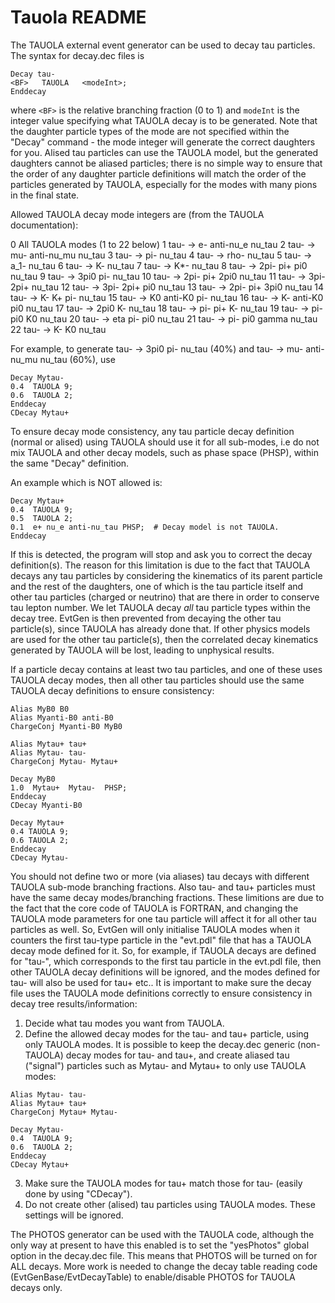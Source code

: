 # Tauola README
The TAUOLA external event generator can be used to decay tau particles. 
The syntax for decay.dec files is
```
Decay tau-
<BF>   TAUOLA   <modeInt>;
Enddecay
```
where `<BF>` is the relative branching fraction (0 to 1) and `modeInt` is the 
integer value specifying what TAUOLA decay is to be generated. 
Note that the daughter particle types of the mode are not specified within 
the "Decay" command - the mode integer will generate the correct daughters for you.
Alised tau particles can use the TAUOLA model, but the generated daughters cannot
be aliased particles; there is no simple way to ensure that the order of any 
daughter particle definitions will match the order of the particles generated by 
TAUOLA, especially for the modes with many pions in the final state.

Allowed TAUOLA decay mode integers are (from the TAUOLA documentation):

0   All TAUOLA modes (1 to 22 below)
1   tau- -> e- anti-nu_e nu_tau
2   tau- -> mu- anti-nu_mu nu_tau
3   tau- -> pi- nu_tau
4   tau- -> rho- nu_tau
5   tau- -> a_1- nu_tau
6   tau- -> K- nu_tau
7   tau- -> K*- nu_tau
8   tau- -> 2pi- pi+ pi0 nu_tau
9   tau- -> 3pi0 pi- nu_tau
10  tau- -> 2pi- pi+ 2pi0 nu_tau
11  tau- -> 3pi- 2pi+ nu_tau
12  tau- -> 3pi- 2pi+ pi0 nu_tau
13  tau- -> 2pi- pi+ 3pi0 nu_tau
14  tau- -> K- K+ pi- nu_tau
15  tau- -> K0 anti-K0 pi- nu_tau
16  tau- -> K- anti-K0 pi0 nu_tau
17  tau- -> 2pi0 K- nu_tau
18  tau- -> pi- pi+ K- nu_tau
19  tau- -> pi- pi0 K0 nu_tau
20  tau- -> eta pi- pi0 nu_tau
21  tau- -> pi- pi0 gamma nu_tau
22  tau- -> K- K0 nu_tau

For example, to generate tau- -> 3pi0 pi- nu_tau (40%) and 
tau- -> mu- anti-nu_mu nu_tau (60%), use
```
Decay Mytau-
0.4  TAUOLA 9;
0.6  TAUOLA 2;
Enddecay
CDecay Mytau+
```
To ensure decay mode consistency, any tau particle decay definition (normal or alised)
using TAUOLA should use it for all sub-modes, i.e do not mix TAUOLA and other
decay models, such as phase space (PHSP), within the same "Decay" definition.

An example which is NOT allowed is:
```
Decay Mytau+
0.4  TAUOLA 9;
0.5  TAUOLA 2;
0.1  e+ nu_e anti-nu_tau PHSP;  # Decay model is not TAUOLA.
Enddecay
```
If this is detected, the program will stop and ask you to correct the decay definition(s). 
The reason for this limitation is due to the fact that TAUOLA decays any tau particles 
by considering the kinematics of its parent particle and the rest of the daughters, one of 
which is the tau particle itself and other tau particles (charged or neutrino) that 
are there in order to conserve tau lepton number. We let TAUOLA decay _all_ tau particle 
types within the decay tree. EvtGen is then prevented from decaying the other tau 
particle(s), since TAUOLA has already done that. If other physics models are used for the 
other tau particle(s), then the correlated decay kinematics generated by TAUOLA will be 
lost, leading to unphysical results.

If a particle decay contains at least two tau particles, and one of these uses TAUOLA
decay modes, then all other tau particles should use the same TAUOLA decay definitions to
ensure consistency:
```
Alias MyB0 B0
Alias Myanti-B0 anti-B0
ChargeConj Myanti-B0 MyB0

Alias Mytau+ tau+
Alias Mytau- tau-
ChargeConj Mytau- Mytau+

Decay MyB0
1.0  Mytau+  Mytau-  PHSP;
Enddecay
CDecay Myanti-B0

Decay Mytau+
0.4 TAUOLA 9;
0.6 TAUOLA 2;
Enddecay
CDecay Mytau-
```
You should not define two or more (via aliases) tau decays with different TAUOLA 
sub-mode branching fractions. Also tau- and tau+ particles must have the same decay 
modes/branching fractions. These limitions are due to the fact that the core code 
of TAUOLA is FORTRAN, and changing the TAUOLA mode parameters for one tau particle will 
affect it for all other tau particles as well. So, EvtGen will only initialise 
TAUOLA modes when it counters the first tau-type particle in the "evt.pdl" file that 
has a TAUOLA decay mode defined for it. So, for example, if TAUOLA decays are 
defined for "tau-", which corresponds to the first tau particle in the evt.pdl file, then 
other TAUOLA decay definitions will be ignored, and the modes defined for tau- will also 
be used for tau+ etc.. It is important to make sure the decay file uses the TAUOLA 
mode definitions correctly to ensure consistency in decay tree results/information:

1) Decide what tau modes you want from TAUOLA.
2) Define the allowed decay modes for the tau- and tau+ particle, using only TAUOLA modes.
   It is possible to keep the decay.dec generic (non-TAUOLA) decay modes for tau- and tau+, and 
   create aliased tau ("signal") particles such as Mytau- and Mytau+ to only use TAUOLA modes:
```
Alias Mytau- tau-
Alias Mytau+ tau+
ChargeConj Mytau+ Mytau-

Decay Mytau-
0.4  TAUOLA 9;
0.6  TAUOLA 2;
Enddecay
CDecay Mytau+
```
3) Make sure the TAUOLA modes for tau+ match those for tau- (easily done by using "CDecay").
4) Do not create other (alised) tau particles using TAUOLA modes. These settings will be ignored.


The PHOTOS generator can be used with the TAUOLA code, although the only way at present to
have this enabled is to set the "yesPhotos" global option in the decay.dec file. This means
that PHOTOS will be turned on for ALL decays. More work is needed to change the decay table
reading code (EvtGenBase/EvtDecayTable) to enable/disable PHOTOS for TAUOLA decays only.
